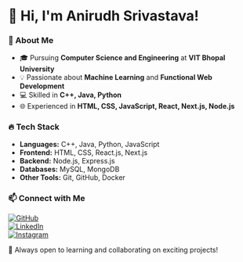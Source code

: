 # 👋 Hi, I'm Anirudh Srivastava!

### 🚀 About Me
- 🎓 Pursuing **Computer Science and Engineering** at **VIT Bhopal University**  
- 💡 Passionate about **Machine Learning** and **Functional Web Development**  
- 💻 Skilled in **C++, Java, Python**  
- 🌐 Experienced in **HTML, CSS, JavaScript, React, Next.js, Node.js**  

### 🔥 Tech Stack
- **Languages:** C++, Java, Python, JavaScript  
- **Frontend:** HTML, CSS, React.js, Next.js  
- **Backend:** Node.js, Express.js  
- **Databases:** MySQL, MongoDB  
- **Other Tools:** Git, GitHub, Docker  

### 📫 Connect with Me  
[![GitHub](https://img.shields.io/badge/GitHub-Follow-black?logo=github)](https://github.com/anirudhsrii)  
[![LinkedIn](https://img.shields.io/badge/LinkedIn-Connect-blue?logo=linkedin)](https://www.linkedin.com/in/anirudh-srivastava-0b28b4251/)  
[![Instagram](https://img.shields.io/badge/Instagram-Connect-red?logo=instagram)](https://www.instagram.com/_anirudh__srivastava_/?hl=en)  

🚀 Always open to learning and collaborating on exciting projects!  
